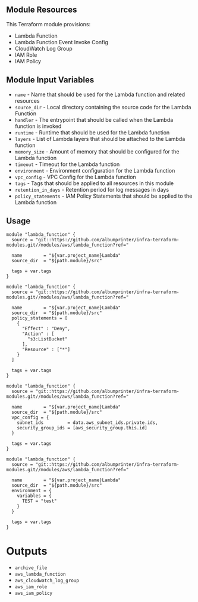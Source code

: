## Module Resources

This Terraform module provisions:

- Lambda Function
- Lambda Function Event Invoke Config
- CloudWatch Log Group
- IAM Role
- IAM Policy

## Module Input Variables

- `name` - Name that should be used for the Lambda function and related resources
- `source_dir` - Local directory containing the source code for the Lambda Function
- `handler` - The entrypoint that should be called when the Lambda function is invoked
- `runtime` - Runtime that should be used for the Lambda function
- `layers` - List of Lambda layers that should be attached to the Lambda function
- `memory_size` - Amount of memory that should be configured for the Lambda function
- `timeout` - Timeout for the Lambda function
- `environment` - Environment configuration for the Lambda function
- `vpc_config` - VPC Config for the Lambda function
- `tags` - Tags that should be applied to all resources in this module
- `retention_in_days` - Retention period for log messages in days
- `policy_statements` - IAM Policy Statements that should be applied to the Lambda function

## Usage

```hcl
module "lambda_function" {
  source = "git::https://github.com/albumprinter/infra-terraform-modules.git//modules/aws/lambda_function?ref="

  name        = "${var.project_name}Lambda"
  source_dir  = "${path.module}/src"

  tags = var.tags
}
```

```hcl
module "lambda_function" {
  source = "git::https://github.com/albumprinter/infra-terraform-modules.git//modules/aws/lambda_function?ref="

  name        = "${var.project_name}Lambda"
  source_dir  = "${path.module}/src"
  policy_statements = [
    {
      "Effect" : "Deny",
      "Action" : [
        "s3:ListBucket"
      ],
      "Resource" : ["*"]
    }
  ]

  tags = var.tags
}
```

```hcl
module "lambda_function" {
  source = "git::https://github.com/albumprinter/infra-terraform-modules.git//modules/aws/lambda_function?ref="

  name        = "${var.project_name}Lambda"
  source_dir  = "${path.module}/src"
  vpc_config = {
    subnet_ids         = data.aws_subnet_ids.private.ids,
    security_group_ids = [aws_security_group.this.id]
  }

  tags = var.tags
}
```

```hcl
module "lambda_function" {
  source = "git::https://github.com/albumprinter/infra-terraform-modules.git//modules/aws/lambda_function?ref="

  name        = "${var.project_name}Lambda"
  source_dir  = "${path.module}/src"
  environment = {
    variables = {
      TEST = "test"
    }
  }

  tags = var.tags
}
```

# Outputs

- `archive_file`
- `aws_lambda_function`
- `aws_cloudwatch_log_group`
- `aws_iam_role`
- `aws_iam_policy`
